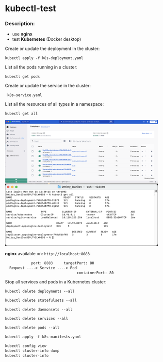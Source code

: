 # kubectl-test
### Description:
- use **nginx**
- test **Kubernetes** (Docker desktop)

Create or update the deployment in the cluster:
```
kubectl apply -f k8s-deployment.yaml
```

List all the pods running in a cluster:
```
kubectl get pods
```

Create or update the service in the cluster:
```
 k8s-service.yaml
```

List all the resources of all types in a namespace:
```
kubectl get all
```
![kubectl get all screenshot](readme-assets/docker.png)
[<img src="readme-assets/console.png" width="600" />](readme-assets/console.png.png)

**nginx** available on: `http://localhost:8083`

```
            port: 8083     targetPort: 80
  Request ----> Service ----> Pod
                                 containerPort: 80
```


Stop all services and pods in a Kubernetes cluster:
```
kubectl delete deployments --all
```
```
kubectl delete statefulsets --all
```
```
kubectl delete daemonsets --all
```
```
kubectl delete services --all
```
```
kubectl delete pods --all
```

```
kubectl apply -f k8s-manifests.yaml
```
```
kubectl config view
kubectl cluster-info dump
kubectl cluster-info
```